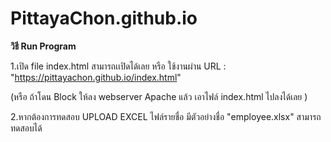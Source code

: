 # PittayaChon.github.io
<b> วิธี Run Program </b>


1.เปิด file index.html  สามารถเเปิดได้เลย
หรือ ใช้งานผ่าน URL : "https://pittayachon.github.io/index.html"

(หรือ ถ้าโดน Block ให้ลง webserver Apache แล้ว เอาไฟล์ index.html ไปลงได้เลย )

2.หากต้องการทดสอบ UPLOAD EXCEL ไฟล์รายชื่อ มีตัวอย่างชื่อ "employee.xlsx" สามารถทดสอบได้
